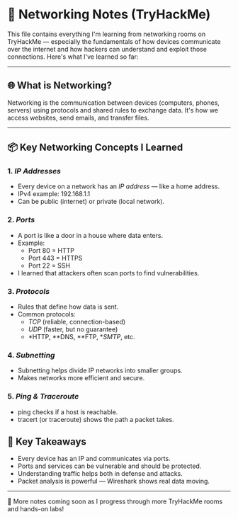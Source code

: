 # 🧠 Networking Notes (TryHackMe)

This file contains everything I'm learning from networking rooms on TryHackMe — especially the fundamentals of how devices communicate over the internet and how hackers can understand and exploit those connections. Here's what I've learned so far:

---

## 🌐 What is Networking?

Networking is the communication between devices (computers, phones, servers) using protocols and shared rules to exchange data. It's how we access websites, send emails, and transfer files.

---

## 📦 Key Networking Concepts I Learned

### 1. *IP Addresses*
- Every device on a network has an *IP address* — like a home address.
- IPv4 example: 192.168.1.1
- Can be public (internet) or private (local network).

### 2. *Ports*
- A port is like a door in a house where data enters.
- Example:  
  - Port 80 = HTTP  
  - Port 443 = HTTPS  
  - Port 22 = SSH  
- I learned that attackers often scan ports to find vulnerabilities.

### 3. *Protocols*
- Rules that define how data is sent.
- Common protocols:
  - *TCP* (reliable, connection-based)
  - *UDP* (faster, but no guarantee)
  - *HTTP, **DNS, **FTP, **SMTP*, etc.

### 4. *Subnetting*
- Subnetting helps divide IP networks into smaller groups.
- Makes networks more efficient and secure.

### 5. *Ping & Traceroute*
- ping checks if a host is reachable.
- tracert (or traceroute) shows the path a packet takes.


## 🧠 Key Takeaways

- Every device has an IP and communicates via ports.
- Ports and services can be vulnerable and should be protected.
- Understanding traffic helps both in defense and attacks.
- Packet analysis is powerful — Wireshark shows real data moving.

---

📝 More notes coming soon as I progress through more TryHackMe rooms and hands-on labs!
